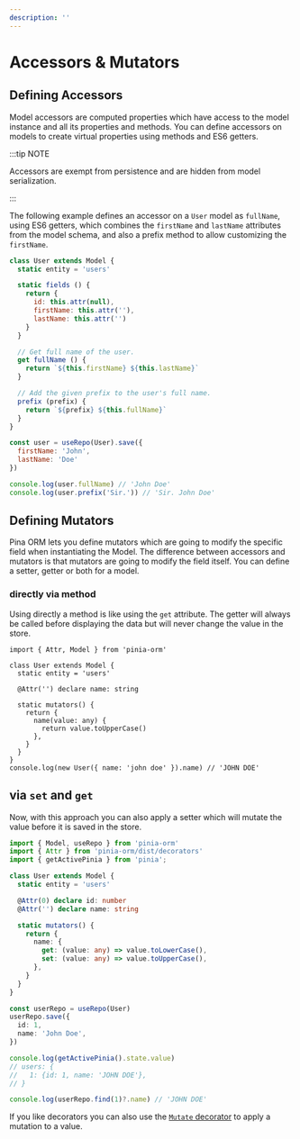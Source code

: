 ```yaml
---
description: ''
---
```


# Accessors & Mutators

## Defining Accessors

Model accessors are computed properties which have access to the model instance and all its properties and methods. You can define accessors on models to create virtual properties using methods and ES6 getters.

:::tip NOTE

Accessors are exempt from persistence and are hidden from model serialization.

:::

The following example defines an accessor on a `User` model as `fullName`, using ES6 getters, which combines the `firstName` and `lastName` attributes from the model schema, and also a prefix method to allow customizing the `firstName`.

```js
class User extends Model {
  static entity = 'users'

  static fields () {
    return {
      id: this.attr(null),
      firstName: this.attr(''),
      lastName: this.attr('')
    }
  }

  // Get full name of the user.
  get fullName () {
    return `${this.firstName} ${this.lastName}`
  }

  // Add the given prefix to the user's full name.
  prefix (prefix) {
    return `${prefix} ${this.fullName}`
  }
}

const user = useRepo(User).save({
  firstName: 'John',
  lastName: 'Doe'
})

console.log(user.fullName) // 'John Doe'
console.log(user.prefix('Sir.')) // 'Sir. John Doe'
```

## Defining Mutators

Pina ORM lets you define mutators which are going to modify the specific field when instantiating the Model.
The difference between accessors and mutators is that mutators are going to modify the field itself.
You can define a setter, getter or both for a model.

### directly via method

Using directly a method is like using the `get` attribute. The getter will always be called before
displaying the data but will never change the value in the store.

````ts{60-66}
import { Attr, Model } from 'pinia-orm'

class User extends Model {
  static entity = 'users'

  @Attr('') declare name: string

  static mutators() {
    return {
      name(value: any) {
        return value.toUpperCase()
      },
    }
  }
}
console.log(new User({ name: 'john doe' }).name) // 'JOHN DOE'
````

## via `set` and `get`

Now, with this approach you can also apply a setter which will mutate
the value before it is saved in the store.

````ts
import { Model, useRepo } from 'pinia-orm'
import { Attr } from 'pinia-orm/dist/decorators'
import { getActivePinia } from 'pinia';

class User extends Model {
  static entity = 'users'

  @Attr(0) declare id: number
  @Attr('') declare name: string

  static mutators() {
    return {
      name: {
        get: (value: any) => value.toLowerCase(),
        set: (value: any) => value.toUpperCase(),
      },
    }
  }
}

const userRepo = useRepo(User)
userRepo.save({
  id: 1,
  name: 'John Doe',
})

console.log(getActivePinia().state.value)
// users: {
//   1: {id: 1, name: 'JOHN DOE'},
// }

console.log(userRepo.find(1)?.name) // 'JOHN DOE'
````

If you like decorators you can also use the [`Mutate` decorator](/guide/model/decorators#mutator) to apply a mutation to a value.
